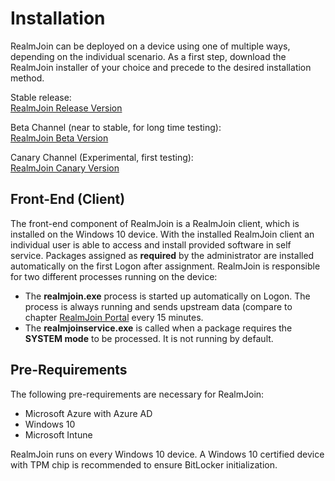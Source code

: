 # Installation

RealmJoin can be deployed on a device using one of multiple ways, depending on the individual scenario. As a first step, download the RealmJoin installer of your choice and precede to the desired installation method.

Stable release:  
[RealmJoin Release Version](https://gkrealmjoin.s3.amazonaws.com/win-release/RealmJoin.msi)

Beta Channel \(near to stable, for long time testing\):  
[RealmJoin Beta Version](https://gkrealmjoin.s3.amazonaws.com/win-beta/RealmJoin.msi)

Canary Channel \(Experimental, first testing\):  
[RealmJoin Canary Version](https://gkrealmjoin.s3.amazonaws.com/win-canary/RealmJoin.msi)

## Front-End \(Client\)

The front-end component of RealmJoin is a RealmJoin client, which is installed on the Windows 10 device. With the installed RealmJoin client an individual user is able to access and install provided software in self service. Packages assigned as **required** by the administrator are installed automatically on the first Logon after assignment. RealmJoin is responsible for two different processes running on the device:

* The **realmjoin.exe** process is started up automatically on Logon. The process is always running and sends upstream data \(compare to chapter [RealmJoin Portal](../rj-portal/#States) every 15 minutes.
* The **realmjoinservice.exe** is called when a package requires the **SYSTEM mode** to be processed. It is not running by default.

## Pre-Requirements

The following pre-requirements are necessary for RealmJoin:

* Microsoft Azure with Azure AD
* Windows 10
* Microsoft Intune

RealmJoin runs on every Windows 10 device. A Windows 10 certified device with TPM chip is recommended to ensure BitLocker initialization.

